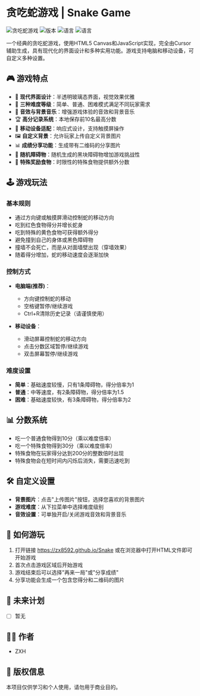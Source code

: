 # 贪吃蛇游戏 | Snake Game

![贪吃蛇游戏](https://img.shields.io/badge/游戏-贪吃蛇-brightgreen) ![版本](https://img.shields.io/badge/版本-V1.1.0-blue) ![语言](https://img.shields.io/badge/HTML-CSS-orange) ![语言](https://img.shields.io/badge/JavaScript-yellow)

一个经典的贪吃蛇游戏，使用HTML5 Canvas和JavaScript实现，完全由Cursor辅助生成，具有现代化的界面设计和多种实用功能。游戏支持电脑和移动设备，可自定义多种设置。

## 🎮 游戏特点

- 💎 **现代界面设计**：半透明玻璃态界面，视觉效果优雅
- 🎯 **三种难度等级**：简单、普通、困难模式满足不同玩家需求
- 🎵 **音效与背景音乐**：增强游戏体验的音效和背景音乐
- 🏆 **高分记录系统**：本地保存前10名最高分数
- 📱 **移动设备适配**：响应式设计，支持触摸屏操作
- 🖼️ **自定义背景**：允许玩家上传自定义背景图片
- 📊 **成绩分享功能**：生成带有二维码的分享图片
- 🧱 **随机障碍物**：随机生成的黑块障碍物增加游戏挑战性
- 🌈 **特殊奖励食物**：时限性的特殊食物提供额外分数

## 🕹️ 游戏玩法

### 基本规则
- 通过方向键或触摸屏滑动控制蛇的移动方向
- 吃到红色食物得分并增长蛇身
- 吃到特殊的黄色食物可获得额外得分
- 避免撞到自己的身体或黑色障碍物
- 撞墙不会死亡，而是从对面墙壁出现（穿墙效果）
- 随着得分增加，蛇的移动速度会逐渐加快

### 控制方式
- **电脑端(推荐)**：
  - 方向键控制蛇的移动
  - 空格键暂停/继续游戏
  - Ctrl+R清除历史记录（请谨慎使用）
  
- **移动设备**：
  - 滑动屏幕控制蛇的移动方向
  - 点击分数区域暂停/继续游戏
  - 双击屏幕暂停/继续游戏

### 难度设置
- **简单**：基础速度较慢，只有1条障碍物，得分倍率为1
- **普通**：中等速度，有2条障碍物，得分倍率为1.5
- **困难**：基础速度较快，有3条障碍物，得分倍率为2

## 📊 分数系统

- 吃一个普通食物得到10分（乘以难度倍率）
- 吃一个特殊食物得到30分（乘以难度倍率）
- 特殊食物在玩家得分达到200分的整数倍时出现
- 特殊食物会在短时间内闪烁后消失，需要迅速吃到

## 🛠️ 自定义设置

- **背景图片**：点击"上传图片"按钮，选择您喜欢的背景图片
- **游戏难度**：从下拉菜单中选择难度级别
- **音效设置**：可单独开启/关闭游戏音效和背景音乐

## 📱 如何游玩

1. 打开链接 https://zx8592.github.io/Snake 或在浏览器中打开HTML文件即可开始游戏
2. 首次点击游戏区域后开始游戏
3. 游戏结束后可以选择"再来一局"或"分享成绩"
4. 分享功能会生成一个包含您得分和二维码的图片

## 🔮 未来计划

- [ ] 暂无

## 👨‍💻 作者

- ZXH

## 📝 版权信息

本项目仅供学习和个人使用，请勿用于商业目的。
